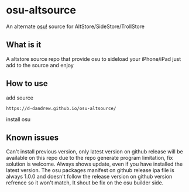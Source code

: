 # osu-altsource
An alternate [osu!](https://github.com/ppy/osu) source for AltStore/SideStore/TrollStore

## What is it
A altstore source repo that provide osu to sideload your iPhone/iPad
just add to the source and enjoy

## How to use
add source 

```
https://d-dandrew.github.io/osu-altsource/
```

install osu

## Known issues
Can't install previous version, only latest version on github release will be available on this repo due to the repo generate program limitation, fix solution is welcome.
Always shows update, even if you have installed the latest version. The osu packages manifest on github release ipa file is always 1.0.0 and doesn't follow the release version on github version refrence so it won't match, It shout be fix on the osu builder side.
